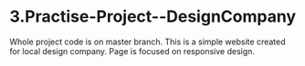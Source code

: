# 3.Practise-Project--DesignCompany
Whole project code is on master branch. This is a simple website created for local design company. Page is focused on responsive design.

